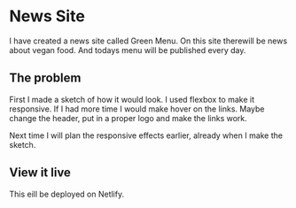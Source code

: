 # News Site

I have created a news site called Green Menu. On this site therewill be news about vegan food. And todays menu will be published every day.


## The problem

First I made a sketch of how it would look. I used flexbox to make it responsive. If I had more time I would make hover on the links. Maybe change the header, put in a proper logo and make the links work. 

Next time I will plan the responsive effects earlier, already when I make the sketch.


## View it live
This eill be deployed on Netlify.